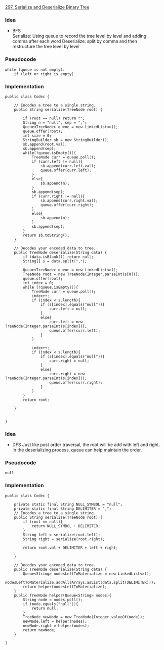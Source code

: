 [297. Serialize and Deserialize Binary Tree](https://leetcode.com/problems/serialize-and-deserialize-binary-tree/)

### Idea

- BFS  
   Serialize: Using queue to record the tree level by level and adding comma after each word
  Deserialize: split by comma and then restructure the tree level by level

### Pseudocode

```
while (queue is not empty):
    if (left or right is empty)
```

### Implementation

```
public class Codec {

    // Encodes a tree to a single string.
    public String serialize(TreeNode root) {

        if (root == null) return "";
        String n = "null", sep = ",";
        Queue<TreeNode> queue = new LinkedList<>();
        queue.offer(root);
        int size = 0;
        StringBuilder sb = new StringBuilder();
        sb.append(root.val);
        sb.append(sep);
        while(!queue.isEmpty()){
            TreeNode curr = queue.poll();
            if (curr.left != null){
                sb.append(curr.left.val);
                queue.offer(curr.left);
            }
            else{
                sb.append(n);
            }
            sb.append(sep);
            if (curr.right != null){
                sb.append(curr.right.val);
                queue.offer(curr.right);
            }
            else{
                sb.append(n);
            }
            sb.append(sep);
        }
        return sb.toString();
    }

    // Decodes your encoded data to tree.
    public TreeNode deserialize(String data) {
        if (data.isBlank()) return null;
        String[] s = data.split(",");

        Queue<TreeNode> queue = new LinkedList<>();
        TreeNode root = new TreeNode(Integer.parseInt(s[0]));
        queue.offer(root);
        int index = 0;
        while (!queue.isEmpty()){
            TreeNode curr = queue.poll();
            index++;
            if (index < s.length){
                if (s[index].equals("null")){
                    curr.left = null;
                }
                else{
                    curr.left = new TreeNode(Integer.parseInt(s[index]));
                    queue.offer(curr.left);
                }
            }

            index++;
            if (index < s.length){
                if (s[index].equals("null")){
                    curr.right = null;
                }
                else{
                    curr.right = new TreeNode(Integer.parseInt(s[index]));
                    queue.offer(curr.right);
                }
            }
        }
        return root;

    }


}

```

### Idea

- DFS
  Just like post order traversal, the root will be add with left and right. In the deserializing process, queue can help maintain the order.

### Pseudocode

```
null

```

### Implementation

```
public class Codec {

    private static final String NULL_SYMBOL = "null";
    private static final String DELIMITER = ",";
    // Encodes a tree to a single string.
    public String serialize(TreeNode root) {
        if (root == null){
            return NULL_SYMBOL + DELIMITER;
        }
        String left = serialize(root.left);
        String right = serialize(root.right);

        return root.val + DELIMITER + left + right;

    }

    // Decodes your encoded data to tree.
    public TreeNode deserialize(String data) {
        Queue<String> nodesLeftToMaterialize = new LinkedList<>();
        nodesLeftToMaterialize.addAll(Arrays.asList(data.split(DELIMITER)));
        return helper(nodesLeftToMaterialize);
    }
    public TreeNode helper(Queue<String> nodes){
        String node = nodes.poll();
        if (node.equals("null")){
            return null;
        }
        TreeNode newNode = new TreeNode(Integer.valueOf(node));
        newNode.left = helper(nodes);
        newNode.right = helper(nodes);
        return newNode;
    }

}

```
